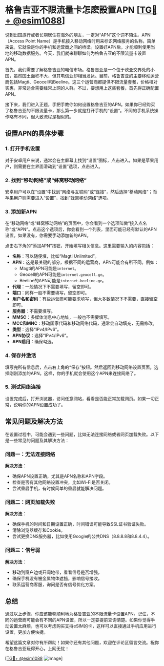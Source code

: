 # 格鲁吉亚不限流量卡怎麽設置APN [[TG💪+ @esim1088](https://t.me/s/esim1088)]

说到出国旅行或者长期居住在海外的朋友，一定对“APN”这个词不陌生。APN（Access Point Name）是手机接入移动网络时用来标识网络服务的名称，简单来说，它就像是你的手机和运营商之间的桥梁。设置好APN后，才能顺利使用当地的移动数据服务。今天，我们就来聊聊如何为格鲁吉亚的不限流量卡设置APN。

首先，我们需要了解格鲁吉亚的电信市场。格鲁吉亚是一个位于欧亚交界处的小国，虽然国土面积不大，但其电信业却相当发达。目前，格鲁吉亚的主要移动运营商包括Magti、Geocell和Beeline。这三个运营商都提供不限流量套餐，价格相对实惠，非常适合需要经常上网的人群。不过，要想用上这些套餐，首先得正确配置APN。

接下来，我们进入正题，手把手教你如何设置格鲁吉亚的APN。如果你已经购买了格鲁吉亚的不限流量卡，那么第一步就是打开手机的“设置”。不同的手机系统操作略有不同，但大致流程是相似的。

## 设置APN的具体步骤

### 1. 打开手机设置

对于安卓用户来说，通常会在主屏幕上找到“设置”图标，点击进入。如果是苹果用户，则需要在主界面滑动到“设置”选项，点击进入。

### 2. 找到“移动网络”或“蜂窝移动网络”

安卓用户可以在“设置”中找到“网络与互联网”或“连接”，然后选择“移动网络”；而苹果用户则需要进入“设置”，找到“蜂窝移动网络”选项。

### 3. 添加新APN

在“移动网络”或“蜂窝移动网络”的页面中，你会看到一个选项叫做“接入点名称”或“APN”。点击这个选项后，你会看到一个列表，里面可能已经有默认的APN设置。如果没有，你需要手动添加新的APN。

点击右下角的“添加APN”按钮，开始填写相关信息。这里需要输入的内容包括：

- **名称**：可以随便填，比如“Magti Unlimited”。
- **APN**：这是最关键的部分，根据不同的运营商，APN可能会有所不同。例如：
  - Magti的APN可能是`internet`。
  - Geocell的APN可能是`internet.geocell.ge`。
  - Beeline的APN可能是`internet.beeline.ge`。
- **代理**：一般情况下不需要填写，留空即可。
- **端口**：同样一般不需要填写，留空即可。
- **用户名和密码**：有些运营商可能要求填写，但大多数情况下不需要，直接留空即可。
- **服务器**：不需要填写。
- **MMSC**：多媒体消息中心地址，一般也不需要填写。
- **MCC和MNC**：移动国家代码和移动网络代码，通常会自动填充，无需修改。
- **类型**：选择“IPv4/IPv6”。
- **APN协议**：选择“IPv4/IPv6”。
- **APN启用**：确保勾选。

### 4. 保存并激活

填写完所有信息后，点击右上角的“保存”按钮。然后返回到移动网络设置页面，选择刚刚添加的APN。这样，你的手机就会使用这个APN来连接网络了。

### 5. 测试网络连接

设置完成后，打开浏览器，访问任意网站，看看是否能正常加载网页。如果一切正常，说明你的APN设置成功了。

## 常见问题及解决方法

在设置过程中，可能会遇到一些问题，比如无法连接网络或者网页加载失败。以下是一些常见的问题及其解决方法：

### 问题一：无法连接网络

**解决方法**：
- 确保APN设置正确，尤其是APN名称和APN字段。
- 检查是否有其他网络设置冲突，比如Wi-Fi是否关闭。
- 尝试重启手机，有时候简单的重启就能解决问题。

### 问题二：网页加载失败

**解决方法**：
- 确保手机的时间和日期设置正确，时间错误可能导致SSL证书验证失败。
- 清除浏览器缓存和Cookie。
- 尝试更换DNS服务器，比如使用Google的公共DNS（8.8.8.8和8.8.4.4）。

### 问题三：信号弱

**解决方法**：
- 移动到窗户边或开阔地带，看看信号是否增强。
- 确保手机没有被金属物体遮挡，影响信号接收。
- 联系运营商客服，询问是否有信号优化方案。

## 总结

通过以上步骤，你应该能够顺利地为格鲁吉亚的不限流量卡设置APN。记住，不同的运营商可能会有不同的APN设置，所以一定要提前查询清楚。如果你觉得手动设置太麻烦，也可以考虑购买支持eSIM的卡，这样可以直接通过手机应用进行设置，更加方便快捷。

希望这篇文章对你有所帮助！如果你还有其他问题，欢迎在评论区留言交流。祝你在格鲁吉亚玩得开心，上网无忧！

[[TG💪+ @esim1088](https://t.me/s/esim1088) ![Image](https://i.postimg.cc/4NQfJmqS/Snipaste-2025-05-13-00-14-12.png)]